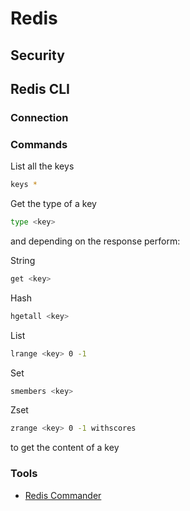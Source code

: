 # Redis

## Security

## Redis CLI

### Connection

### Commands

List all the keys
```bash
keys *
```

Get the type of a key 
```bash
type <key>
```
and depending on the response perform:

String
```bash
get <key>
```

Hash
```bash
hgetall <key>
```

List
```bash
lrange <key> 0 -1
```

Set
```bash
smembers <key>
```

Zset
```bash
zrange <key> 0 -1 withscores
```
to get the content of a key

### Tools

- [Redis Commander](https://github.com/joeferner/redis-commander)
